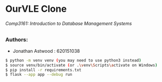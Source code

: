 # OurVLE Clone
###### Comp3161: Introduction to Database Management Systems

### Authors:
- Jonathan Astwood : 620151038

```bash
$ python -m venv venv (you may need to use python3 instead)
$ source venv/bin/activate (or .\venv\Scripts\activate on Windows)
$ pip install -r requirements.txt
$ flask --app app --debug run
```